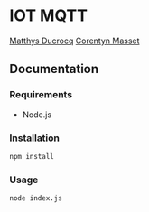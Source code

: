 # IOT MQTT

[Matthys Ducrocq](https://github.com/matthysdev)
[Corentyn Masset](https://github.com/corentyn)

## Documentation

### Requirements

- Node.js

### Installation

```bash
npm install
```

### Usage

```bash
node index.js
```
